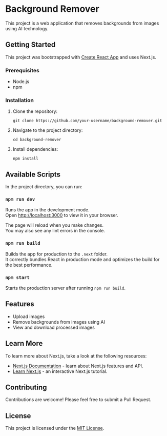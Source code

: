 # Background Remover

This project is a web application that removes backgrounds from images using AI technology.

## Getting Started

This project was bootstrapped with [Create React App](https://github.com/facebook/create-react-app) and uses Next.js.

### Prerequisites

- Node.js
- npm

### Installation

1. Clone the repository:
   ```
   git clone https://github.com/your-username/background-remover.git
   ```
2. Navigate to the project directory:
   ```
   cd background-remover
   ```
3. Install dependencies:
   ```
   npm install
   ```

## Available Scripts

In the project directory, you can run:

### `npm run dev`

Runs the app in the development mode.\
Open [http://localhost:3000](http://localhost:3000) to view it in your browser.

The page will reload when you make changes.\
You may also see any lint errors in the console.

### `npm run build`

Builds the app for production to the `.next` folder.\
It correctly bundles React in production mode and optimizes the build for the best performance.

### `npm start`

Starts the production server after running `npm run build`.

## Features

- Upload images
- Remove backgrounds from images using AI
- View and download processed images

## Learn More

To learn more about Next.js, take a look at the following resources:

- [Next.js Documentation](https://nextjs.org/docs) - learn about Next.js features and API.
- [Learn Next.js](https://nextjs.org/learn) - an interactive Next.js tutorial.

## Contributing

Contributions are welcome! Please feel free to submit a Pull Request.

## License

This project is licensed under the [MIT License](LICENSE).